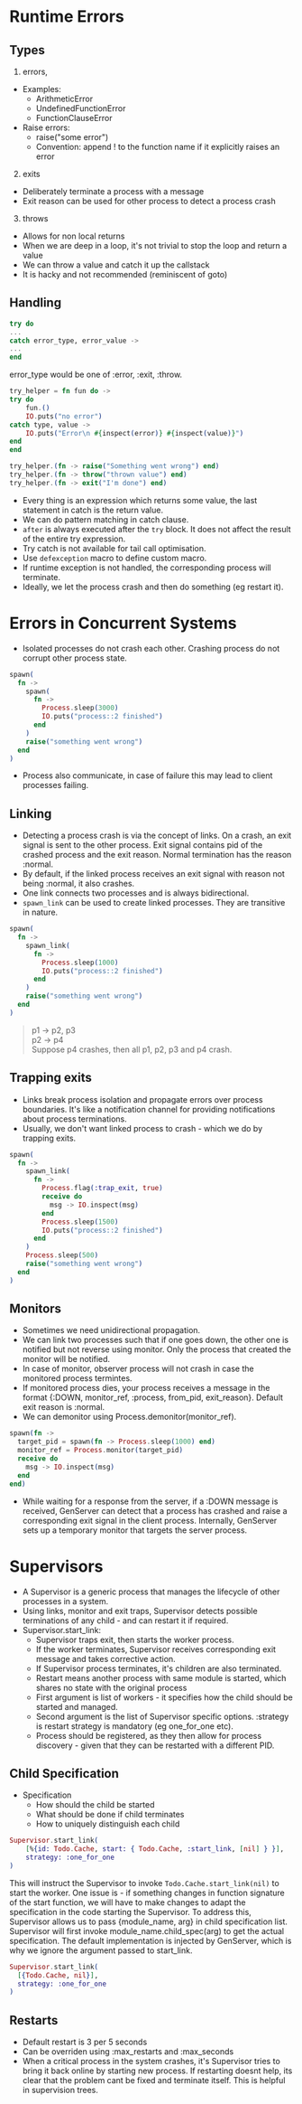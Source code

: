 # Runtime Errors
## Types
1. errors,
- Examples:
	- ArithmeticError
	- UndefinedFunctionError
	- FunctionClauseError
- Raise errors:
	- raise("some error")
	- Convention: append ! to the function name if it explicitly raises an error
2. exits
- Deliberately terminate a process with a message
- Exit reason can be used for other process to detect a process crash
3. throws
- Allows for non local returns
- When we are deep in a loop, it's not trivial to stop the loop and return a value
- We can throw a value and catch it up the callstack
- It is hacky and not recommended (reminiscent of goto)
## Handling
```ex
try do
...
catch error_type, error_value ->
...
end
```
error_type would be one of :error, :exit, :throw.

```exs
try_helper = fn fun do ->
try do
	fun.()
	IO.puts("no error")
catch type, value ->
	IO.puts("Error\n #{inspect(error)} #{inspect(value)}")
end
end

try_helper.(fn -> raise("Something went wrong") end)
try_helper.(fn -> throw("thrown value") end)
try_helper.(fn -> exit("I'm done") end)
```
- Every thing is an expression which returns some value, the last statement in catch is the return value.
- We can do pattern matching in catch clause.
- `after` is always executed after the `try` block. It does not affect the result of the entire try expression.
- Try catch is not available for tail call optimisation.
- Use `defexception` macro to define custom macro.
- If runtime exception is not handled, the corresponding process will terminate.
- Ideally, we let the process crash and then do something (eg restart it).

# Errors in Concurrent Systems
- Isolated processes do not crash each other. Crashing process do not corrupt other process state.
```ex
spawn(
  fn ->
    spawn(
      fn ->
        Process.sleep(3000)
        IO.puts("process::2 finished")
      end
    )
    raise("something went wrong")
  end
)
```
- Process also communicate, in case of failure this may lead to client processes failing.
## Linking
- Detecting a process crash is via the concept of links. On a crash, an exit signal is sent to the other process. Exit signal contains pid of the crashed process and the exit reason. Normal termination has the reason :normal.
- By default, if the linked process receives an exit signal with reason not being :normal, it also crashes.
- One link connects two processes and is always bidirectional.
- `spawn_link` can be used to create linked processes. They are transitive in nature.
```ex
spawn(
  fn ->
    spawn_link(
      fn ->
        Process.sleep(1000)
        IO.puts("process::2 finished")
      end
    )
    raise("something went wrong")
  end
)
```
> p1 -> p2, p3 \
p2 -> p4 \
Suppose p4 crashes, then all p1, p2, p3 and p4 crash.

## Trapping exits
- Links break process isolation and propagate errors over process boundaries. It's like a notification channel for providing notifications about process terminations.
- Usually, we don't want linked process to crash - which we do by trapping exits.
```ex
spawn(
  fn ->
    spawn_link(
      fn ->
        Process.flag(:trap_exit, true)
        receive do
          msg -> IO.inspect(msg)
        end
        Process.sleep(1500)
        IO.puts("process::2 finished")
      end
    )
    Process.sleep(500)
    raise("something went wrong")
  end
)
```
## Monitors
- Sometimes we need unidirectional propagation.
- We can link two processes such that if one goes down, the other one is notified but not reverse using monitor. Only the process that created the monitor will be notified.
- In case of monitor, observer process will not crash in case the monitored process termintes.
- If monitored process dies, your process receives a message in the format {:DOWN, monitor_ref, :process, from_pid, exit_reason}. Default exit reason is :normal.
- We can demonitor using Process.demonitor(monitor_ref).
```ex
spawn(fn ->
  target_pid = spawn(fn -> Process.sleep(1000) end)
  monitor_ref = Process.monitor(target_pid)
  receive do
    msg -> IO.inspect(msg)
  end
end)
```
- While waiting for a response from the server, if a :DOWN message is received, GenServer can detect that a process has crashed and raise a corresponding exit signal in the client process. Internally, GenServer sets up a temporary monitor that targets the server process.
# Supervisors
- A Supervisor is a generic process that manages the lifecycle of other processes in a system.
- Using links, monitor and exit traps, Supervisor detects possible terminations of any child - and can restart it if required.
- Supervisor.start_link:
	- Supervisor traps exit, then starts the worker process.
	- If the worker terminates, Supervisor receives corresponding exit message and takes corrective action.
	- If Supervisor process terminates, it's children are also terminated.
	- Restart means another process with same module is started, which shares no state with the original process
	- First argument is list of workers - it specifies how the child should be started and managed.
	- Second argument is the list of Supervisor specific options. :strategy is restart strategy is mandatory (eg one_for_one etc).
	- Process should be registered, as they then allow for process discovery - given that they can be restarted with a different PID.
## Child Specification
- Specification
	- How should the child be started
	- What should be done if child terminates
	- How to uniquely distinguish each child
```ex
Supervisor.start_link(
	[%{id: Todo.Cache, start: { Todo.Cache, :start_link, [nil] } }],
	strategy: :one_for_one
)
```
This will instruct the Supervisor to invoke `Todo.Cache.start_link(nil)` to start the worker. One issue is - if something changes in function signature of the start function, we will have to make changes to adapt the specification in the code starting the Supervisor. To address this, Supervisor allows us to pass {module_name, arg} in child specification list. Supervisor will first invoke module_name.child_spec(arg) to get the actual specification. The default implementation is injected by GenServer, which is why we ignore the argument passed to start_link.
```ex
Supervisor.start_link(
  [{Todo.Cache, nil}],
  strategy: :one_for_one
)
```
## Restarts
- Default restart is 3 per 5 seconds
- Can be overriden using :max_restarts and :max_seconds
- When a critical process in the system crashes, it's Supervisor tries to bring it back online by starting new process. If restarting doesnt help, its clear that the problem cant be fixed and terminate itself. This is helpful in supervision trees.
